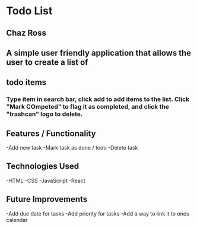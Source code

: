# Todo List

## Chaz Ross

## A simple user friendly application that allows the user to create a list of 
## todo items

### Type item in search bar, click add to add items to the list. Click "Mark COmpeted" to flag it as completed, and click the "trashcan" logo to delete.

## Features / Functionality
-Add new task
-Mark task as done / todo
-Delete task



## Technologies Used
-HTML
-CSS
-JavaScript
-React

## Future Improvements
-Add due date for tasks
-Add priority for tasks
-Add a way to link it to ones calendar

